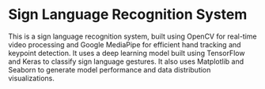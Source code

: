 # Sign Language Recognition System
This is a sign language recognition system, built using OpenCV for real-time video processing and Google MediaPipe for efficient hand tracking and keypoint detection. It uses a deep learning model built using TensorFlow and Keras to classify sign language gestures. It also uses Matplotlib and Seaborn to generate model performance and data distribution visualizations.

